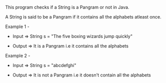 This program checks if a String is a Pangram or not in Java.

A String is said to be a Pangram if it contains all the alphabets atleast once.

Example 1 - 

- Input => String s = "The five boxing wizards jump quickly"

- Output => It is a Pangram i.e it contains all the alphabets

Example 2 -

- Input => String s = "abcdefghi"

- Output => It is not a Pangram i.e it doesn't contain all the alphabets
